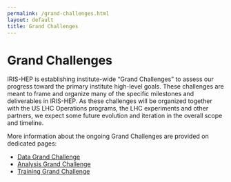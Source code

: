 ```yaml
---
permalink: /grand-challenges.html
layout: default
title: Grand Challenges
---
```


# Grand Challenges

IRIS-HEP is establishing institute-wide “Grand Challenges” to assess our progress toward the primary institute high-level goals. These challenges are meant to frame and organize many of the specific milestones and deliverables in IRIS-HEP. As these challenges will be organized together with the US LHC Operations programs, the LHC experiments and other partners, we expect some future evolution and iteration in the overall scope and timeline.

More information about the ongoing Grand Challenges are provided on dedicated pages:
- [Data Grand Challenge](/data-grand-challenge)
- [Analysis Grand Challenge](/analysis-grand-challenge)
- [Training Grand Challenge](/training-grand-challenge)
